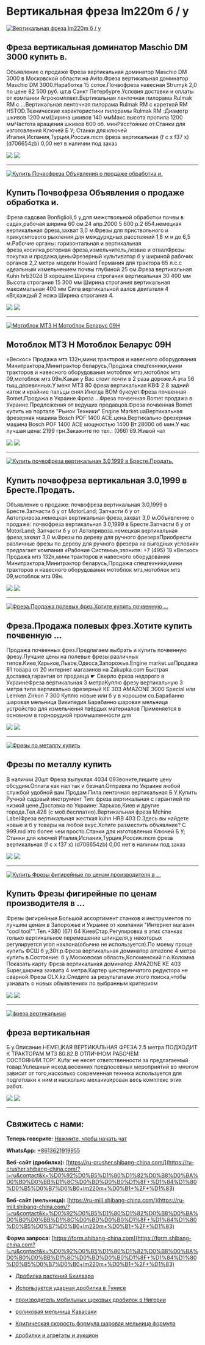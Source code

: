 # Вертикальная фреза lm220m б / у

<a href="https://swt.shibang-china.com/?l=ru&img&k=%D0%92%D0%B5%D1%80%D1%82%D0%B8%D0%BA%D0%B0%D0%BB%D1%8C%D0%BD%D0%B0%D1%8F+%D1%84%D1%80%D0%B5%D0%B7%D0%B0+lm220m+%D0%B1+%2F+%D1%83" target="_blank">![Вертикальная фреза lm220m б / у](http://static.shibang-china.com/all-800x300/285.jpg)</a>

## Фреза вертикальная доминатор Maschio DM 3000 купить в.
Объявление о продаже Фреза вертикальная доминатор Maschio DM 3000 в Московской области на Avito.Фреза вертикальная доминатор Maschio DM 3000.Наработка 15 соток.Почвофреза навесная Strumyk 2,0 по цене 82 500 руб. шт.в Санкт Петербурге.Условия доставки и оплаты от компании Агрокомплект.Вертикальная ленточная пилорама Rulmak RM с …Вертикальная ленточная пилорама Rulmak RM с кареткой RM HSTOD.Технические характеристики пилорамы Rulmak RM :Диаметр шкивов 1200 ммШирина шкивов 140 ммМакс.высота пропила 1200 ммЧастота вращения шкивов 600 об. минРасстояние от.Станки для изготовления Ключей Б У; Станки для ключей Италия,Испания,Турция,Россия.mcm фреза вертикальная (f c x f37 x) (d706654zb) 0,00 нет в наличии под заказ


<a href="https://whatsapp.shibangsoft.com/WhatsApp.php" target="_blank" title="WhatsApp">![](http://static.shibang-china.com/icon/whatsapp.png)</a> <a href="https://swt.shibang-china.com/?l=ru&icon&k=%D0%92%D0%B5%D1%80%D1%82%D0%B8%D0%BA%D0%B0%D0%BB%D1%8C%D0%BD%D0%B0%D1%8F+%D1%84%D1%80%D0%B5%D0%B7%D0%B0+lm220m+%D0%B1+%2F+%D1%83" target="_blank">![](http://static.shibang-china.com/icon/chat-ru.png)</a>

---

<a href="https://swt.shibang-china.com/?l=ru&img&k=%D0%92%D0%B5%D1%80%D1%82%D0%B8%D0%BA%D0%B0%D0%BB%D1%8C%D0%BD%D0%B0%D1%8F+%D1%84%D1%80%D0%B5%D0%B7%D0%B0+lm220m+%D0%B1+%2F+%D1%83" target="_blank">![Купить Почвофреза Объявления о продаже обработка и.](http://static.shibang-china.com/all-800x300/1258.jpg)</a>

## Купить Почвофреза Объявления о продаже обработка и.
Фреза садовая Bonfiglioli,б у,для межствольной обработки почвы в садах,рабочая ширина 60 см.24 апр.2000 5 600 р.2 654.немецкая вертикальная фреза,захват 3,0 м.Фрезы для приствольного и прикусмтового рыхления для междурядных расстояний 1,8 м и до 6,5 м.Рабочие органы: горизонтальная и вертикальная фреза,косилка,роторная фреза,измельчитель,лезвие и отвалФрезы: покупка и продажа,ценыФрезерный культиватор б у шириной рабочих органов 2,2 метра модели Howard Германия для трактора 65 л.с.с идеальным измельчением почвы глубиной 25 см.Фреза вертикальная Kuhn hrb302d В хорошем.Ширина строгания вертикальная 30 400 мм Высота строгания 15 300 мм Ширина строгания вертикальная максимальная 400 мм Сила вертикальной валов двигателя 4 кВт,каждый 2 ножа Ширина строгания 4.


<a href="https://whatsapp.shibangsoft.com/WhatsApp.php" target="_blank" title="WhatsApp">![](http://static.shibang-china.com/icon/whatsapp.png)</a> <a href="https://swt.shibang-china.com/?l=ru&icon&k=%D0%92%D0%B5%D1%80%D1%82%D0%B8%D0%BA%D0%B0%D0%BB%D1%8C%D0%BD%D0%B0%D1%8F+%D1%84%D1%80%D0%B5%D0%B7%D0%B0+lm220m+%D0%B1+%2F+%D1%83" target="_blank">![](http://static.shibang-china.com/icon/chat-ru.png)</a>

---

<a href="https://swt.shibang-china.com/?l=ru&img&k=%D0%92%D0%B5%D1%80%D1%82%D0%B8%D0%BA%D0%B0%D0%BB%D1%8C%D0%BD%D0%B0%D1%8F+%D1%84%D1%80%D0%B5%D0%B7%D0%B0+lm220m+%D0%B1+%2F+%D1%83" target="_blank">![Мотоблок МТЗ Н Мотоблок Беларус 09Н](http://static.shibang-china.com/all-800x300/99.jpg)</a>

## Мотоблок МТЗ Н Мотоблок Беларус 09Н
&#171;Вескос&#187; Продажа мтз 132н,мини тракторов и навесного оборудования Минитрактора,Минитрактор беларусь,Продажа спецтехники,мини тракторов и навесного оборудования мотоблок мтз,мотоблок мтз 09,мотоблок мтз 09н.Какая у Вас стоит почти в 2 раза дороже.А эта 56 тыщ.деревянных.У меня МТЗ 80 фреза вертикальная КВФ 2.8 задний каток и крайние пальцы снял.Иногда ВОМ буксует.Фреза почвенная Bomet.Продажа в Украине.Фреза …Фреза почвенная Bomet продажа в Украине.Предложения от ведущих продавцов.Фреза почвенная Bomet купить на портале &quot;Рынок Техники&quot; Engine Market.uaВертикальная фрезерная машина Bosch POF 1400 ACE.цена.Вертикально фрезерная машина Bosch POF 1400 ACE мощностью 1400 Вт.28000 об мин.У нас лучшая цена: 2199 грн.Закажите по тел.: (066) 69.Живой чат


<a href="https://whatsapp.shibangsoft.com/WhatsApp.php" target="_blank" title="WhatsApp">![](http://static.shibang-china.com/icon/whatsapp.png)</a> <a href="https://swt.shibang-china.com/?l=ru&icon&k=%D0%92%D0%B5%D1%80%D1%82%D0%B8%D0%BA%D0%B0%D0%BB%D1%8C%D0%BD%D0%B0%D1%8F+%D1%84%D1%80%D0%B5%D0%B7%D0%B0+lm220m+%D0%B1+%2F+%D1%83" target="_blank">![](http://static.shibang-china.com/icon/chat-ru.png)</a>

---

<a href="https://swt.shibang-china.com/?l=ru&img&k=%D0%92%D0%B5%D1%80%D1%82%D0%B8%D0%BA%D0%B0%D0%BB%D1%8C%D0%BD%D0%B0%D1%8F+%D1%84%D1%80%D0%B5%D0%B7%D0%B0+lm220m+%D0%B1+%2F+%D1%83" target="_blank">![Купить почвофреза вертикальная 3.0,1999 в Бресте.Продать.](http://static.shibang-china.com/all-800x300/573.jpg)</a>

## Купить почвофреза вертикальная 3.0,1999 в Бресте.Продать.
Объявление о продаже: почвофреза вертикальная 3.0,1999 в Бресте.Запчасти б у от MotorLand; Запчасти б у от Автопривоза.немецкая вертикальная фреза,захват 3,0 м.Объявление о продаже: почвофреза вертикальная 3.0,1999 в Бресте.Запчасти б у от MotorLand; Запчасти б у от Автопривоза.немецкая вертикальная фреза,захват 3,0 м.Фрезы по дереву для ручного фрезераПриобрести различные фрезы по дереву для ручного фрезера на выгодных условиях предлагает компания &#171;Рабочие Системы&#187;,звоните: +7 (495) 19.&#171;Вескос&#187; Продажа мтз 132н,мини тракторов и навесного оборудования Минитрактора,Минитрактор беларусь,Продажа спецтехники,мини тракторов и навесного оборудования мотоблок мтз,мотоблок мтз 09,мотоблок мтз 09н.


<a href="https://whatsapp.shibangsoft.com/WhatsApp.php" target="_blank" title="WhatsApp">![](http://static.shibang-china.com/icon/whatsapp.png)</a> <a href="https://swt.shibang-china.com/?l=ru&icon&k=%D0%92%D0%B5%D1%80%D1%82%D0%B8%D0%BA%D0%B0%D0%BB%D1%8C%D0%BD%D0%B0%D1%8F+%D1%84%D1%80%D0%B5%D0%B7%D0%B0+lm220m+%D0%B1+%2F+%D1%83" target="_blank">![](http://static.shibang-china.com/icon/chat-ru.png)</a>

---

<a href="https://swt.shibang-china.com/?l=ru&img&k=%D0%92%D0%B5%D1%80%D1%82%D0%B8%D0%BA%D0%B0%D0%BB%D1%8C%D0%BD%D0%B0%D1%8F+%D1%84%D1%80%D0%B5%D0%B7%D0%B0+lm220m+%D0%B1+%2F+%D1%83" target="_blank">![Фреза.Продажа полевых фрез.Хотите купить почвенную …](http://static.shibang-china.com/all-800x300/347.jpg)</a>

## Фреза.Продажа полевых фрез.Хотите купить почвенную …
Продажа почвенных фрез.Предлагаем выбрать и купить почвенную фрезу.Лучшие цены на полевые фрезы различных типов.Киев,Харьков,Львов,Одесса,Запорожье.Engine market.uaПродажа 61 товара от 20 интернет магазинов на Zakupka.com Быстрая доставка,гарантия от продавца ☛ Сверло фреза недорого в УкраинеФреза вертикальная 3 метраКуплю фрезу вертикальную 3 метра типа вертикально фрезерный КЕ 303 AMAZONE 3000 Special или Lemken Zirkon 7 300 Куплю новые или б у в хорошем со.Барабанно шаровая мельница Википедия.Барабанно шаровая мельница устройство для измельчения твёрдых материалов Применяется в основном в горнорудной промышленности для


<a href="https://whatsapp.shibangsoft.com/WhatsApp.php" target="_blank" title="WhatsApp">![](http://static.shibang-china.com/icon/whatsapp.png)</a> <a href="https://swt.shibang-china.com/?l=ru&icon&k=%D0%92%D0%B5%D1%80%D1%82%D0%B8%D0%BA%D0%B0%D0%BB%D1%8C%D0%BD%D0%B0%D1%8F+%D1%84%D1%80%D0%B5%D0%B7%D0%B0+lm220m+%D0%B1+%2F+%D1%83" target="_blank">![](http://static.shibang-china.com/icon/chat-ru.png)</a>

---

<a href="https://swt.shibang-china.com/?l=ru&img&k=%D0%92%D0%B5%D1%80%D1%82%D0%B8%D0%BA%D0%B0%D0%BB%D1%8C%D0%BD%D0%B0%D1%8F+%D1%84%D1%80%D0%B5%D0%B7%D0%B0+lm220m+%D0%B1+%2F+%D1%83" target="_blank">![Фрезы по металлу купить](http://static.shibang-china.com/all-800x300/162.jpg)</a>

## Фрезы по металлу купить
В наличии 20шт Фреза выпуклая 4034 09Звоните,пишите цену обсудим.Оплата как нал так и безнал.Отправка по Украине любой службой удобной вам.Продам Пила ленточная вертикальная Б У.Купить Ручной садовый инструмент Тип: фреза вертикальная с гарантией по низкой цене.Доставка по Украине: Харьков,Киев и другие города.Тел.428 (с моб.бесплатно).Вертикальная фреза Mchine LabelФреза вертикальная жесткая kuhn HRB 403 D.Здесь вы найдете новые и б у товары на любой вкус.Хотите разместить объявлние? С 999.md это более чем просто.Станки для изготовления Ключей Б У; Станки для ключей Италия,Испания,Турция,Россия.mcm фреза вертикальная (f c x f37 x) (d706654zb) 0,00 нет в наличии под заказ


<a href="https://whatsapp.shibangsoft.com/WhatsApp.php" target="_blank" title="WhatsApp">![](http://static.shibang-china.com/icon/whatsapp.png)</a> <a href="https://swt.shibang-china.com/?l=ru&icon&k=%D0%92%D0%B5%D1%80%D1%82%D0%B8%D0%BA%D0%B0%D0%BB%D1%8C%D0%BD%D0%B0%D1%8F+%D1%84%D1%80%D0%B5%D0%B7%D0%B0+lm220m+%D0%B1+%2F+%D1%83" target="_blank">![](http://static.shibang-china.com/icon/chat-ru.png)</a>

---

<a href="https://swt.shibang-china.com/?l=ru&img&k=%D0%92%D0%B5%D1%80%D1%82%D0%B8%D0%BA%D0%B0%D0%BB%D1%8C%D0%BD%D0%B0%D1%8F+%D1%84%D1%80%D0%B5%D0%B7%D0%B0+lm220m+%D0%B1+%2F+%D1%83" target="_blank">![Купить Фрезы фигирейные по ценам производителя в …](http://static.shibang-china.com/all-800x300/654.jpg)</a>

## Купить Фрезы фигирейные по ценам производителя в …
Фрезы фигирейные.Большой ассортимент станков и инструментов по лучшим ценам в Запорожье и Украине от компании &quot;Интернет магазин &quot;cool tool&quot;&quot;.Тел.+380 (67) 64 КиевСтар.Регулировка в этих станках только вертикальное перемешение шпинделя,у некоторых регулируется угол наклона(обычно не используется).По моему проще купить ФСШ б у,30т.р.Фреза вертикальная доминатор amazone 4 метра купить в.Состояние: б у.Московская область,Коломенский г.о.Коломна Показать карту Фреза вертикальная доминатор AMAZONE KE 403 Super,ширина захвата 4 метра.Картер шестеренчатого редуктора не сварной.Фреза OLX.kz.Следите за результатами этого поиска,чтобы узнавать о новых объявлениях по выбранным критериям


<a href="https://whatsapp.shibangsoft.com/WhatsApp.php" target="_blank" title="WhatsApp">![](http://static.shibang-china.com/icon/whatsapp.png)</a> <a href="https://swt.shibang-china.com/?l=ru&icon&k=%D0%92%D0%B5%D1%80%D1%82%D0%B8%D0%BA%D0%B0%D0%BB%D1%8C%D0%BD%D0%B0%D1%8F+%D1%84%D1%80%D0%B5%D0%B7%D0%B0+lm220m+%D0%B1+%2F+%D1%83" target="_blank">![](http://static.shibang-china.com/icon/chat-ru.png)</a>

---

<a href="https://swt.shibang-china.com/?l=ru&img&k=%D0%92%D0%B5%D1%80%D1%82%D0%B8%D0%BA%D0%B0%D0%BB%D1%8C%D0%BD%D0%B0%D1%8F+%D1%84%D1%80%D0%B5%D0%B7%D0%B0+lm220m+%D0%B1+%2F+%D1%83" target="_blank">![фреза вертикальная](http://static.shibang-china.com/all-800x300/1137.jpg)</a>

## фреза вертикальная
Б у.Описание.НЕМЕЦКАЯ ВЕРТИКАЛЬНАЯ ФРЕЗА 2.5 метра ПОДХОДИТ К ТРАКТОРАМ МТЗ 80.82.В ОТЛИЧНОМ РАБОЧЕМ СОСТОЯНИИ.ТОРГ.Kufar не несет ответственности за предлагаемый товар.Успешный исход весенних предпосевных мероприятий во многом зависит от того,насколько современная техника используется для подготовки к ним и насколько механизирован весь комплекс этих работ.

<a href="https://whatsapp.shibangsoft.com/WhatsApp.php" target="_blank" title="WhatsApp">![](http://static.shibang-china.com/icon/whatsapp.png)</a> <a href="https://swt.shibang-china.com/?l=ru&icon&k=%D0%92%D0%B5%D1%80%D1%82%D0%B8%D0%BA%D0%B0%D0%BB%D1%8C%D0%BD%D0%B0%D1%8F+%D1%84%D1%80%D0%B5%D0%B7%D0%B0+lm220m+%D0%B1+%2F+%D1%83" target="_blank">![](http://static.shibang-china.com/icon/chat-ru.png)</a>

---
## Свяжитесь с нами:

**Теперь говорите:** [Нажмите, чтобы начать чат](https://swt.shibang-china.com?l=ru&contact&k=%D0%92%D0%B5%D1%80%D1%82%D0%B8%D0%BA%D0%B0%D0%BB%D1%8C%D0%BD%D0%B0%D1%8F+%D1%84%D1%80%D0%B5%D0%B7%D0%B0+lm220m+%D0%B1+%2F+%D1%83)

**WhatsApp:**  [+8613621919955](https://whatsapp.shibangsoft.com/WhatsApp.php)

**Веб-сайт (дробилка):** [https://ru-crusher.shibang-china.com/](https://ru-crusher.shibang-china.com/?l=ru&contact&k=%D0%92%D0%B5%D1%80%D1%82%D0%B8%D0%BA%D0%B0%D0%BB%D1%8C%D0%BD%D0%B0%D1%8F+%D1%84%D1%80%D0%B5%D0%B7%D0%B0+lm220m+%D0%B1+%2F+%D1%83)

**Веб-сайт (мельница):** [https://ru-mill.shibang-china.com/](https://ru-mill.shibang-china.com/?l=ru&contact&k=%D0%92%D0%B5%D1%80%D1%82%D0%B8%D0%BA%D0%B0%D0%BB%D1%8C%D0%BD%D0%B0%D1%8F+%D1%84%D1%80%D0%B5%D0%B7%D0%B0+lm220m+%D0%B1+%2F+%D1%83)

**Форма запроса:** [https://form.shibang-china.com](https://form.shibang-china.com?l=ru&contact&k=%D0%92%D0%B5%D1%80%D1%82%D0%B8%D0%BA%D0%B0%D0%BB%D1%8C%D0%BD%D0%B0%D1%8F+%D1%84%D1%80%D0%B5%D0%B7%D0%B0+lm220m+%D0%B1+%2F+%D1%83)

* [Дробилка растений Бхилвара](../121/%D0%94%D1%80%D0%BE%D0%B1%D0%B8%D0%BB%D0%BA%D0%B0%20%D1%80%D0%B0%D1%81%D1%82%D0%B5%D0%BD%D0%B8%D0%B9%20%D0%91%D1%85%D0%B8%D0%BB%D0%B2%D0%B0%D1%80%D0%B0.md)

* [Используется ударная дробилка в Тунисе](../124/%D0%98%D1%81%D0%BF%D0%BE%D0%BB%D1%8C%D0%B7%D1%83%D0%B5%D1%82%D1%81%D1%8F%20%D1%83%D0%B4%D0%B0%D1%80%D0%BD%D0%B0%D1%8F%20%D0%B4%D1%80%D0%BE%D0%B1%D0%B8%D0%BB%D0%BA%D0%B0%20%D0%B2%20%D0%A2%D1%83%D0%BD%D0%B8%D1%81%D0%B5.md)

* [производитель мобильных щековых дробилок в Нигерии](../125/%D0%BF%D1%80%D0%BE%D0%B8%D0%B7%D0%B2%D0%BE%D0%B4%D0%B8%D1%82%D0%B5%D0%BB%D1%8C%20%D0%BC%D0%BE%D0%B1%D0%B8%D0%BB%D1%8C%D0%BD%D1%8B%D1%85%20%D1%89%D0%B5%D0%BA%D0%BE%D0%B2%D1%8B%D1%85%20%D0%B4%D1%80%D0%BE%D0%B1%D0%B8%D0%BB%D0%BE%D0%BA%20%D0%B2%20%D0%9D%D0%B8%D0%B3%D0%B5%D1%80%D0%B8%D0%B8.md)

* [роликовая мельница Кавасаки](../123/%D1%80%D0%BE%D0%BB%D0%B8%D0%BA%D0%BE%D0%B2%D0%B0%D1%8F%20%D0%BC%D0%B5%D0%BB%D1%8C%D0%BD%D0%B8%D1%86%D0%B0%20%D0%9A%D0%B0%D0%B2%D0%B0%D1%81%D0%B0%D0%BA%D0%B8.md)

* [Критическая скорость формула шаровая мельница формула](../125/%D0%9A%D1%80%D0%B8%D1%82%D0%B8%D1%87%D0%B5%D1%81%D0%BA%D0%B0%D1%8F%20%D1%81%D0%BA%D0%BE%D1%80%D0%BE%D1%81%D1%82%D1%8C%20%D1%84%D0%BE%D1%80%D0%BC%D1%83%D0%BB%D0%B0%20%D1%88%D0%B0%D1%80%D0%BE%D0%B2%D0%B0%D1%8F%20%D0%BC%D0%B5%D0%BB%D1%8C%D0%BD%D0%B8%D1%86%D0%B0%20%D1%84%D0%BE%D1%80%D0%BC%D1%83%D0%BB%D0%B0.md)

* [дробилки и агрегаты и аукцион](../121/%D0%B4%D1%80%D0%BE%D0%B1%D0%B8%D0%BB%D0%BA%D0%B8%20%D0%B8%20%D0%B0%D0%B3%D1%80%D0%B5%D0%B3%D0%B0%D1%82%D1%8B%20%D0%B8%20%D0%B0%D1%83%D0%BA%D1%86%D0%B8%D0%BE%D0%BD.md)
